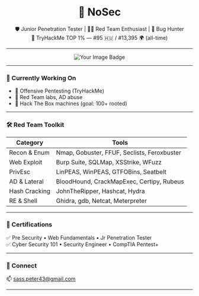 <h1 align="center">👾 NoSec</h1>
<p align="center">
  🛡️ Junior Penetration Tester | 🕵️‍♂️ Red Team Enthusiast | 🐞 Bug Hunter  
  <br>
  🔐 TryHackMe TOP 1% — #95 🇭🇺 / #13,395 🌍 (all-time)
</p>

---

<p align="center">
 <img src="https://tryhackme-badges.s3.amazonaws.com/NoSec.png" alt="Your Image Badge" />
</p>

---

### 🧠 Currently Working On

- 🎯 Offensive Pentesting (TryHackMe)
- 🧪 Red Team labs, AD abuse
- 🧨 Hack The Box machines (goal: 100+ rooted)

---

### 🛠️ Red Team Toolkit

| Category | Tools |
|---------|-------|
| Recon & Enum | Nmap, Gobuster, FFUF, Seclists, Feroxbuster |
| Web Exploit | Burp Suite, SQLMap, XSStrike, WFuzz |
| PrivEsc | LinPEAS, WinPEAS, GTFOBins, Seatbelt |
| AD & Lateral | BloodHound, CrackMapExec, Certipy, Rubeus |
| Hash Cracking | JohnTheRipper, Hashcat, Hydra |
| RE & Shell | Ghidra, gdb, Netcat, Meterpreter |

---

### 📜 Certifications

✅ Pre Security • Web Fundamentals • Jr Penetration Tester  
✅ Cyber Security 101 • Security Engineer • CompTIA Pentest+  

---

### 🔗 Connect

📫 sass.peter43@gmail.com

---

<p align="center">
  <img src="https://github-readme-stats.vercel.app/api?username=No4Sec&show_icons=true&theme=tokyon_

